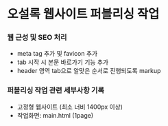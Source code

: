 # 오설록 웹사이트 퍼블리싱 작업

### 웹 근성 및 SEO 처리
- meta tag 추가 및 favicon 추가
- tab 시작 시 본문 바로가기 기능 추가
- header 영역 tab으로 알맞은 순서로 진행되도록 markup

### 퍼블리싱 작업 관련 세부사항 기록
- 고정형 웹사이트 (최소 너비 1400px 이상)
- 작업화면: main.html (1page)
